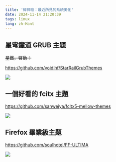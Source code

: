 ```yaml
---
title: '碎碎唸：最近所見的系統美化'
date: 2024-11-14 21:20:39
tags: linux
lang: zh-Hant
---
```


## 星穹鐵道 GRUB 主題

~~星鐵，啓動！~~

<https://github.com/voidlhf/StarRailGrubThemes>

![](March7th-TheHunt.png)

## 一個好看的 fcitx 主題

<https://github.com/sanweiya/fcitx5-mellow-themes>

![](20241114_212336.png)

## Firefox 畢業級主題

<https://github.com/soulhotel/FF-ULTIMA>

![](20241114_213236.png)